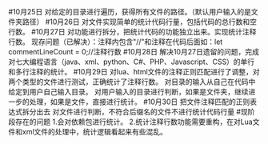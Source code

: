 #10月25日
    对给定的目录进行遍历，获得所有文件的路径。（默认用户输入的是文件夹路径）
#10月26日
    对文件实现简单的统计代码行量，包括代码的总行数和空行数。
#10月27日
    对功能进行拆分，把统计代码的功能独立出来。实现统计注释行数。
    现存问题（已解决）：注释内包含"//"和注释在代码后面如：let commentLineCount = 0;//注释行数
#10月28日
    解决10月27日遗留的问题，完成对七大编程语言（java、xml、python、C#、PHP、Javascript、CSS）的单行和多行注释的统计。
#10月29日
    对lua、html文件的注释正则匹配进行了调整，对两个类型的文件进行测试，正确统计了注释行数。
    对目录的输入从自己在代码中给定到用户自己输入目录。
    对用户输入的目录进行判断，如果是文件夹，继续进一步的处理，如果是文件，直接进行统计。
#10月30日
    把文件注释匹配的正则表达式拆分出去
    对文件进行判断，不符合后缀名的文件不进行统计代码行量
#现阶段存在的问题
    1.会对依赖包进行统计。
    2.统计注释行数功能需要重构，在对Lua文件和xml文件的处理中，统计逻辑看起来有些混乱。